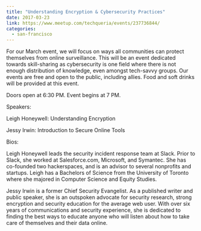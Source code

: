 ```yaml
---
title: "Understanding Encryption & Cybersecurity Practices"
date: 2017-03-23
link: https://www.meetup.com/techqueria/events/237736844/
categories:
  - san-francisco
---
```


For our March event, we will focus on ways all communities can protect themselves from online surveillance. This will be an event dedicated towards skill-sharing as cybersecurity is one field where there is not enough distribution of knowledge, even amongst tech-savvy groups. Our events are free and
open to the public, including allies. Food and soft drinks will be provided at this event.

Doors open at 6:30 PM. Event begins at 7 PM.

Speakers:

Leigh Honeywell: Understanding Encryption

Jessy Irwin: Introduction to Secure Online Tools

Bios:

Leigh Honeywell leads the security incident response team at Slack. Prior to Slack, she worked at Salesforce.com, Microsoft, and Symantec. She has co-founded two hackerspaces, and is an advisor to several nonprofits and startups. Leigh has a Bachelors of Science from the University of Toronto where
she majored in Computer Science and Equity Studies.

Jessy Irwin is a former Chief Security Evangelist. As a published writer and public speaker, she is an outspoken advocate for security research, strong encryption and security education for the average web user. With over six years of communications and security experience, she is dedicated to
finding the best ways to educate anyone who will listen about how to take care of themselves and their data online.
